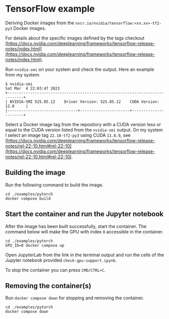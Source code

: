 # TensorFlow example

Deriving Docker images from the `nvcr.io/nvidia/tensorflow:<xx.xx>-tf2-py3` Docker images.

For details about the specific images defined by the tags checkout [https://docs.nvidia.com/deeplearning/frameworks/tensorflow-release-notes/index.html](https://docs.nvidia.com/deeplearning/frameworks/tensorflow-release-notes/index.html).

Run `nvidia-smi` on your system and check the output. Here an example from my system.

```shell
$ nvidia-smi
Sat Mar  4 22:03:47 2023
+-----------------------------------------------------------------------------+
| NVIDIA-SMI 525.85.12    Driver Version: 525.85.12    CUDA Version: 12.0     |
|-------------------------------+----------------------+----------------------+
```

Select a Docker image tag from the repository with a CUDA version less or equal to the CUDA version listed from the `nvidia-smi` output.
On my system I select an image tag `22.10-tf2-py3` using CUDA `11.8.0`, see [https://docs.nvidia.com/deeplearning/frameworks/tensorflow-release-notes/rel-22-10.html#rel-22-10](https://docs.nvidia.com/deeplearning/frameworks/tensorflow-release-notes/rel-22-10.html#rel-22-10).

## Building the image

Run the following command to build the image.

```shell
cd ./examples/pytorch
docker compose build
```

## Start the container and run the Jupyter notebook

After the image has been built successfully, start the container. The command below will make the GPU with index `0` accessible in the container.

```shell
cd ./examples/pytorch
GPU_ID=0 docker compose up
```

Open JupyterLab from the link in the terminal output and run the cells of the Jupyter notebook provided `check-gpu-support.ipynb`.

To stop the container you can press `CMD/CTRL+C`.

## Removing the container(s)

Run `docker compose down` for stopping and removing the container.

```shell
cd ./examples/pytorch
docker compose down
```
